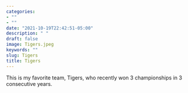 ```yaml
---
categories:
- ""
- ""
date: "2021-10-19T22:42:51-05:00"
description: " "
draft: false
image: Tigers.jpeg
keywords: ""
slug: Tigers
title: Tigers
---
```


This is my favorite team, Tigers, who recently won 3 championships in
3 consecutive years.
